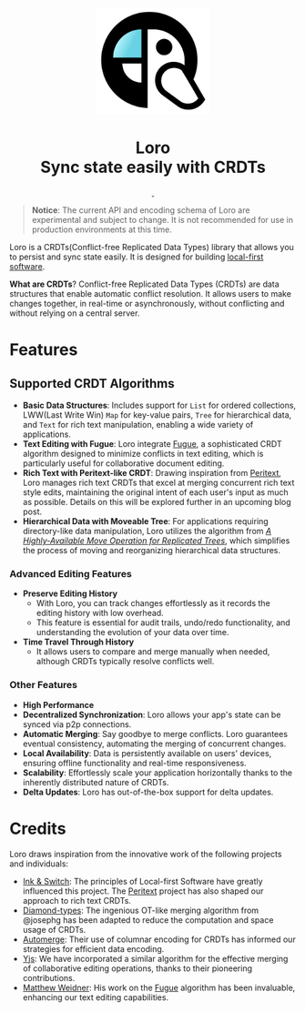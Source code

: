 <p align="center">
  <a href="https://loro.dev">
    <picture>
      <img src="./docs/Loro.svg" width="200"/>
    </picture>
  </a>
</p>
<h1 align="center">
Loro<br/>
Sync state easily with CRDTs
</h1>
<p align="center">
  <a aria-label="X" href="https://x.com/loro_dev" target="_blank">
    <img alt="" src="https://img.shields.io/badge/Twitter-black?style=for-the-badge&logo=Twitter">
  </a>
  <a aria-label="Discord-Link" href="https://discord.gg/tUsBSVfqzf" target="_blank">
    <img alt="" src="https://img.shields.io/badge/Discord-black?style=for-the-badge&logo=discord">
  </a>
</p>


> **Notice**: The current API and encoding schema of Loro are experimental and subject to change. It is not recommended for use in production environments at this time.

Loro is a CRDTs(Conflict-free Replicated Data Types) library that allows you to persist and sync state easily. It is designed for building [local-first software][local-first]. 

**What are CRDTs**? Conflict-free Replicated Data Types (CRDTs) are data structures that enable automatic conflict resolution. It allows users to make changes together, in real-time or asynchronously, without conflicting and without relying on a central server. 

# Features

## Supported CRDT Algorithms

- **Basic Data Structures**: Includes support for `List` for ordered collections, LWW(Last Write Win) `Map` for key-value pairs, `Tree` for hierarchical data, and `Text` for rich text manipulation, enabling a wide variety of applications.
- **Text Editing with Fugue**: Loro integrate [Fugue](https://arxiv.org/abs/2305.00583), a sophisticated CRDT algorithm designed to minimize conflicts in text editing, which is particularly useful for collaborative document editing.
- **Rich Text with Peritext-like CRDT**: Drawing inspiration from [Peritext](https://www.inkandswitch.com/peritext/), Loro manages rich text CRDTs that excel at merging concurrent rich text style edits, maintaining the original intent of each user's input as much as possible. Details on this will be explored further in an upcoming blog post.
- **Hierarchical Data with Moveable Tree**: For applications requiring directory-like data manipulation, Loro utilizes the algorithm from [*A Highly-Available Move Operation for Replicated Trees*](https://ieeexplore.ieee.org/document/9563274), which simplifies the process of moving and reorganizing hierarchical data structures.

### Advanced Editing Features

- **Preserve Editing History**
  - With Loro, you can track changes effortlessly as it records the editing history with low overhead. 
  - This feature is essential for audit trails, undo/redo functionality, and understanding the evolution of your data over time.
- **Time Travel Through History**
  - It allows users to compare and merge manually when needed, although CRDTs typically resolve conflicts well.

### Other Features

- **High Performance**
- **Decentralized Synchronization**: Loro allows your app's state can be synced via p2p connections.
- **Automatic Merging**: Say goodbye to merge conflicts. Loro guarantees eventual consistency, automating the merging of concurrent changes.
- **Local Availability**: Data is persistently available on users' devices, ensuring offline functionality and real-time responsiveness.
- **Scalability**: Effortlessly scale your application horizontally thanks to the inherently distributed nature of CRDTs.
- **Delta Updates**: Loro has out-of-the-box support for delta updates.


# Credits

Loro draws inspiration from the innovative work of the following projects and individuals:

- [Ink & Switch](https://inkandswitch.com/): The principles of Local-first Software have greatly influenced this project. The [Peritext](https://www.inkandswitch.com/peritext/) project has also shaped our approach to rich text CRDTs.
- [Diamond-types](https://github.com/josephg/diamond-types): The ingenious OT-like merging algorithm from @josephg has been adapted to reduce the computation and space usage of CRDTs.
- [Automerge](https://github.com/automerge/automerge): Their use of columnar encoding for CRDTs has informed our strategies for efficient data encoding.
- [Yjs](https://github.com/yjs/yjs): We have incorporated a similar algorithm for the effective merging of collaborative editing operations, thanks to their pioneering contributions.
- [Matthew Weidner](https://mattweidner.com/): His work on the [Fugue](https://arxiv.org/abs/2305.00583) algorithm has been invaluable, enhancing our text editing capabilities.

 
[local-first]: https://www.inkandswitch.com/local-first/
[Fugue]: https://arxiv.org/abs/2305.00583
[Peritext]: https://www.inkandswitch.com/peritext/
